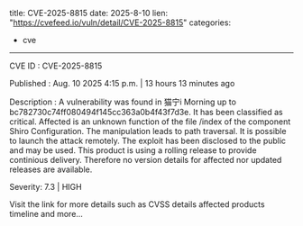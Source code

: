  
title: CVE-2025-8815
date: 2025-8-10
lien: "https://cvefeed.io/vuln/detail/CVE-2025-8815"
categories:
  - cve
---

CVE ID : CVE-2025-8815

Published :  Aug. 10
2025
4:15 p.m. | 13 hours
13 minutes ago

Description : A vulnerability was found in 猫宁i Morning up to bc782730c74ff080494f145cc363a0b4f43f7d3e. It has been classified as critical. Affected is an unknown function of the file /index of the component Shiro Configuration. The manipulation leads to path traversal. It is possible to launch the attack remotely. The exploit has been disclosed to the public and may be used. This product is using a rolling release to provide continious delivery. Therefore
no version details for affected nor updated releases are available.

Severity: 7.3 | HIGH

Visit the link for more details
such as CVSS details
affected products
timeline
and more...
